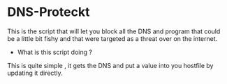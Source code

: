 # DNS-Proteckt
This is the script that will let you block all the DNS and program that could be a little bit fishy and that were targeted as a threat over on the internet.

+ What is this script doing ? 

This is quite simple , it gets the DNS and put a value into you hostfile by updating it directly.


